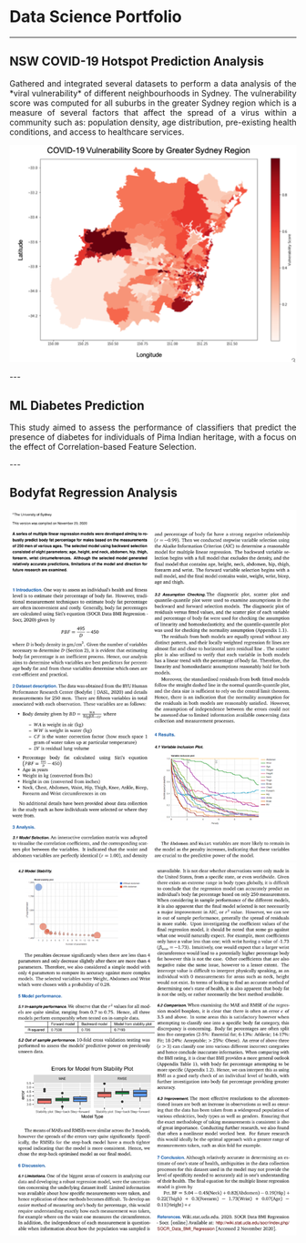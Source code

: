 # Data Science Portfolio
---

## NSW COVID-19 Hotspot Prediction Analysis
<p align="justify">
Gathered and integrated several datasets to perform a data analysis of the *viral vulnerability* of different neighbourhoods in Sydney. The vulnerability score was computed for all suburbs in the greater Sydney region which is a measure of several factors that affect the spread of a virus within a community such as: population density, age distribution, pre-existing health conditions, and access to healthcare services.

<center><img src="images/covid-heatmap.png"/></center>
</p>
---

## ML Diabetes Prediction
<p align="justify">
This study aimed to assess the performance of classifiers that predict the presence of diabetes for individuals of Pima Indian heritage, with a focus on the effect of Correlation-based Feature Selection.
</p>
---

## Bodyfat Regression Analysis
 
<center><img src="images/bf-1.png"/></center>

<center><img src="images/bf-2.png"/></center>

